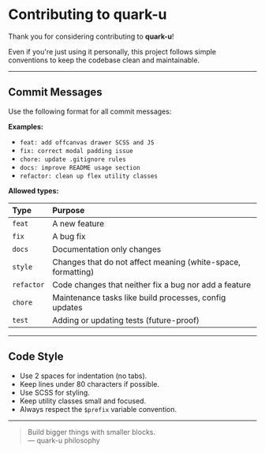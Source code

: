 # Contributing to quark-u

Thank you for considering contributing to **quark-u**!

Even if you're just using it personally, this project follows simple conventions to keep the codebase clean and maintainable.

---

## Commit Messages

Use the following format for all commit messages:


**Examples:**

- `feat: add offcanvas drawer SCSS and JS`
- `fix: correct modal padding issue`
- `chore: update .gitignore rules`
- `docs: improve README usage section`
- `refactor: clean up flex utility classes`

**Allowed types:**

| Type | Purpose |
|:---|:---|
| `feat` | A new feature |
| `fix` | A bug fix |
| `docs` | Documentation only changes |
| `style` | Changes that do not affect meaning (white-space, formatting) |
| `refactor` | Code changes that neither fix a bug nor add a feature |
| `chore` | Maintenance tasks like build processes, config updates |
| `test` | Adding or updating tests (future-proof) |

---

## Code Style

- Use 2 spaces for indentation (no tabs).
- Keep lines under 80 characters if possible.
- Use SCSS for styling.
- Keep utility classes small and focused.
- Always respect the `$prefix` variable convention.

---

> Build bigger things with smaller blocks.  
> — quark-u philosophy
